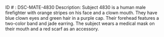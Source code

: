 ID # : DSC-MATE-4830
Description: Subject 4830 is a human male firefighter with orange stripes on his face and a clown mouth. They have blue clown eyes and green hair in a purple cap. Their forehead features a two-color band and jade earring. The subject wears a medical mask on their mouth and a red scarf as an accessory.